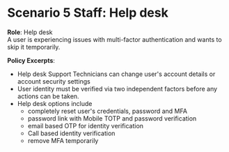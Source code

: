 # Scenario 5 Staff: Help desk

**Role**: Help desk  
A user is experiencing issues with multi-factor authentication and wants to skip it temporarily.

**Policy Excerpts**:
- Help desk Support Technicians can change user's account details or account security settings
- User identity must be verified via two independent factors before any actions can be taken.
- Help desk options include
  - completely reset user's credentials, password and MFA
  - password link with Mobile TOTP and password verification
  - email based OTP for identity verification
  - Call based identity verification
  - remove MFA temporarily
